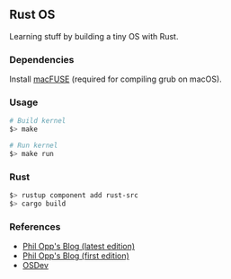 ## Rust OS
Learning stuff by building a tiny OS with Rust.

### Dependencies
Install [macFUSE](https://osxfuse.github.io/) (required for compiling grub on macOS).

### Usage
```bash
# Build kernel
$> make

# Run kernel
$> make run
```

### Rust
```bash
$> rustup component add rust-src
$> cargo build
```

### References
* [Phil Opp's Blog (latest edition)](https://os.phil-opp.com)
* [Phil Opp's Blog (first edition)](https://os.phil-opp.com/edition-1/)
* [OSDev](https://wiki.osdev.org/Main_Page)
